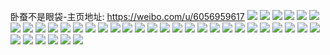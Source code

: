 卧蚕不是眼袋-主页地址: https://weibo.com/u/6056959617 
![](https://wx4.sinaimg.cn/mw2000/006BUnT3ly1h8y2igl5z8j31r02c0kjl.jpg) 
![](https://wx4.sinaimg.cn/mw2000/006BUnT3ly1h8y2ilatjxj323q2sykjl.jpg) 
![](https://wx4.sinaimg.cn/mw2000/006BUnT3ly1h8y2ikl690j32062o8hdt.jpg) 
![](https://wx4.sinaimg.cn/mw2000/006BUnT3ly1h8y2i9j8yoj31oe2801ky.jpg) 
![](https://wx4.sinaimg.cn/mw2000/006BUnT3ly1h8y2ia8f7sj31o0280qv5.jpg) 
![](https://wx4.sinaimg.cn/mw2000/006BUnT3ly1h8y2iixv59j31zq2nmb29.jpg) 
![](https://wx4.sinaimg.cn/mw2000/006BUnT3ly1h8y2ibgwcgj31o02807wh.jpg) 
![](https://wx4.sinaimg.cn/mw2000/006BUnT3ly1h8y2ic5q6bj30wp17otil.jpg) 
![](https://wx4.sinaimg.cn/mw2000/006BUnT3ly1h8y2icozp6j30wl17ogw2.jpg) 
![](https://wx4.sinaimg.cn/mw2000/006BUnT3ly1h8y2ii6o2ij322p2rl7wi.jpg) 
![](https://wx4.sinaimg.cn/mw2000/006BUnT3ly1h8y2iap0c7j30ux15813h.jpg) 
![](https://wx4.sinaimg.cn/mw2000/006BUnT3ly1h8y2idefedj30wr17o1kx.jpg) 
![](https://wx4.sinaimg.cn/mw2000/006BUnT3ly1h8y2iedwz5j31o02807wi.jpg) 
![](https://wx4.sinaimg.cn/mw2000/006BUnT3ly1h8y2ifqkavj31o02804qq.jpg) 
![](https://wx4.sinaimg.cn/mw2000/006BUnT3ly1h8y2ig0tj0j30ns0vpwod.jpg) 
![](https://wx4.sinaimg.cn/mw2000/006BUnT3ly1h8y2i85mf4j31an1q77wh.jpg) 
![](https://wx4.sinaimg.cn/mw2000/006BUnT3ly1h8u7gyvd2ej321q2qbx6p.jpg) 
![](https://wx4.sinaimg.cn/mw2000/006BUnT3ly1h8u7h21asbj31hk1zfnpd.jpg) 
![](https://wx4.sinaimg.cn/mw2000/006BUnT3ly1h8u7h15c4uj31e21urqv5.jpg) 
![](https://wx4.sinaimg.cn/mw2000/006BUnT3ly1h8u7gvn7ltj327q2ya1l0.jpg) 
![](https://wx4.sinaimg.cn/mw2000/006BUnT3ly1h8u7h005rbj32c0340e82.jpg) 
![](https://wx4.sinaimg.cn/mw2000/006BUnT3ly1h8u7h86r0zj31o0280kjl.jpg) 
![](https://wx4.sinaimg.cn/mw2000/006BUnT3ly1h8u7h8vzbjj31901o0kjc.jpg) 
![](https://wx4.sinaimg.cn/mw2000/006BUnT3ly1h8u7gx2rhaj32c0340hdu.jpg) 
![](https://wx4.sinaimg.cn/mw2000/006BUnT3ly1h8u7h4g0hwj32bp34kqv5.jpg) 
![](https://wx4.sinaimg.cn/mw2000/006BUnT3ly1h8u7h5xu9fj32bp348qv5.jpg) 
![](https://wx4.sinaimg.cn/mw2000/006BUnT3ly1h84x05ftsxj31o0280x6p.jpg) 
![](https://wx4.sinaimg.cn/mw2000/006BUnT3ly1h84x06oksej31o0280x6p.jpg) 
![](https://wx4.sinaimg.cn/mw2000/006BUnT3ly1h7amdjv5zyj30pt0yf75c.jpg) 
![](https://wx4.sinaimg.cn/mw2000/006BUnT3ly1h7amdi76a5j317s1mcjt9.jpg) 
![](https://wx4.sinaimg.cn/mw2000/006BUnT3ly1h7amdilh39j317s1mck36.jpg) 
![](https://wx4.sinaimg.cn/mw2000/006BUnT3ly1h7amdhf5ilj317r1mb19o.jpg) 
![](https://wx4.sinaimg.cn/mw2000/006BUnT3ly1h7amdiv0yoj317r1mckge.jpg) 
![](https://wx4.sinaimg.cn/mw2000/006BUnT3ly1h7amdj6ahaj317q1mbh2f.jpg) 
![](https://wx4.sinaimg.cn/mw2000/006BUnT3ly1h7amdhwux8j317r1mcx2f.jpg) 
![](https://wx4.sinaimg.cn/mw2000/006BUnT3ly1h7amdjnxm4j30wr17o79i.jpg) 
![](https://wx4.sinaimg.cn/mw2000/006BUnT3ly1h7amdu715lj317q1mcwvj.jpg) 
